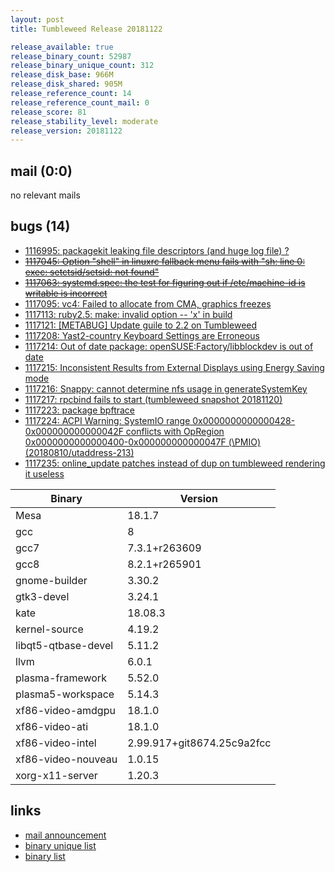 ```yaml
---
layout: post
title: Tumbleweed Release 20181122

release_available: true
release_binary_count: 52987
release_binary_unique_count: 312
release_disk_base: 966M
release_disk_shared: 905M
release_reference_count: 14
release_reference_count_mail: 0
release_score: 81
release_stability_level: moderate
release_version: 20181122
---
```


## mail (0:0)

no relevant mails

## bugs (14)

<!--more-->

- [1116995: packagekit leaking file descriptors (and huge log file) ?](https://bugzilla.opensuse.org/show_bug.cgi?id=1116995)
- ~~[1117045: Option "shell" in linuxrc fallback menu fails with "sh: line 0: exec: setctsid/setsid: not found"](https://bugzilla.opensuse.org/show_bug.cgi?id=1117045)~~
- ~~[1117063: systemd.spec: the test for figuring out if /etc/machine-id is writable is incorrect](https://bugzilla.opensuse.org/show_bug.cgi?id=1117063)~~
- [1117095: vc4: Failed to allocate from CMA, graphics freezes](https://bugzilla.opensuse.org/show_bug.cgi?id=1117095)
- [1117113: ruby2.5: make: invalid option -- 'x' in build](https://bugzilla.opensuse.org/show_bug.cgi?id=1117113)
- [1117121: \[METABUG\] Update guile to 2.2 on Tumbleweed](https://bugzilla.opensuse.org/show_bug.cgi?id=1117121)
- [1117208: Yast2-country Keyboard Settings are Erroneous](https://bugzilla.opensuse.org/show_bug.cgi?id=1117208)
- [1117214: Out of date package: openSUSE:Factory/libblockdev is out of date](https://bugzilla.opensuse.org/show_bug.cgi?id=1117214)
- [1117215: Inconsistent Results from External Displays using Energy Saving mode](https://bugzilla.opensuse.org/show_bug.cgi?id=1117215)
- [1117216: Snappy: cannot determine nfs usage in generateSystemKey](https://bugzilla.opensuse.org/show_bug.cgi?id=1117216)
- [1117217: rpcbind fails to start (tumbleweed snapshot 20181120)](https://bugzilla.opensuse.org/show_bug.cgi?id=1117217)
- [1117223: package bpftrace](https://bugzilla.opensuse.org/show_bug.cgi?id=1117223)
- [1117224: ACPI Warning: SystemIO range 0x0000000000000428-0x000000000000042F conflicts with OpRegion 0x0000000000000400-0x000000000000047F (\PMIO) (20180810/utaddress-213)](https://bugzilla.opensuse.org/show_bug.cgi?id=1117224)
- [1117235: online_update patches instead of dup on tumbleweed rendering it useless](https://bugzilla.opensuse.org/show_bug.cgi?id=1117235)

Binary | Version
--- | ---
Mesa | 18.1.7
gcc | 8
gcc7 | 7.3.1+r263609
gcc8 | 8.2.1+r265901
gnome-builder | 3.30.2
gtk3-devel | 3.24.1
kate | 18.08.3
kernel-source | 4.19.2
libqt5-qtbase-devel | 5.11.2
llvm | 6.0.1
plasma-framework | 5.52.0
plasma5-workspace | 5.14.3
xf86-video-amdgpu | 18.1.0
xf86-video-ati | 18.1.0
xf86-video-intel | 2.99.917+git8674.25c9a2fcc
xf86-video-nouveau | 1.0.15
xorg-x11-server | 1.20.3

## links

- [mail announcement](https://lists.opensuse.org/opensuse-factory/2018-11/msg00277.html)
- [binary unique list](http://download.tumbleweed.boombatower.com/20181122/rpm.unique.list)
- [binary list](http://download.tumbleweed.boombatower.com/20181122/rpm.list)
